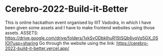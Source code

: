 # Cerebro-2022-Build-it-Better
This is online hackathon event organised by IIIT Vadodra, in which I have been given some assets and I have to make frontend websites using those assets.
ASSETS: https://drive.google.com/drive/folders/1xkSvODbkIhuR1StSQb6vqVq5GX_0SIOI?usp=sharing
Go through the website using the link: https://cerebro-2022-build-it-better.vercel.app/
